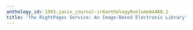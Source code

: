 ```yaml
---
anthology_id: 1993.jasis_journal-ir0anthology0volumeA44A8.1
title: 'The RightPages Service: An Image-Based Electronic Library'
---
```

